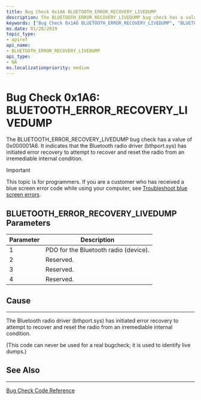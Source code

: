 ```yaml
---
title: Bug Check 0x1A6 BLUETOOTH_ERROR_RECOVERY_LIVEDUMP
description: The BLUETOOTH_ERROR_RECOVERY_LIVEDUMP bug check has a value of 0x000001A6. It indicates that the Bluetooth radio driver has initiated error recovery to attempt to reset the radio from an irremediable condition.
keywords: ["Bug Check 0x1A6 BLUETOOTH_ERROR_RECOVERY_LIVEDUMP", "BLUETOOTH_ERROR_RECOVERY_LIVEDUMP"]
ms.date: 01/28/2019
topic_type:
- apiref
api_name:
- BLUETOOTH_ERROR_RECOVERY_LIVEDUMP
api_type:
- NA
ms.localizationpriority: medium
---
```


# Bug Check 0x1A6: BLUETOOTH\_ERROR\_RECOVERY\_LIVEDUMP

The BLUETOOTH\_ERROR\_RECOVERY\_LIVEDUMP bug check has a value of 0x000001A6. It indicates that the Bluetooth radio driver (bthport.sys) has initiated error recovery to attempt to recover and reset the radio from an irremediable internal condition.

> [!IMPORTANT]
> This topic is for programmers. If you are a customer who has received a blue screen error code while using your computer, see [Troubleshoot blue screen errors](https://www.windows.com/stopcode).

 

## BLUETOOTH\_ERROR\_RECOVERY\_LIVEDUMP Parameters

|Parameter|Description|
|--- |--- |
|1| PDO for the Bluetooth radio (device).|
|2| Reserved.|
|3| Reserved.|
|4| Reserved.|

## Cause
-----

The Bluetooth radio driver (bthport.sys) has initiated error recovery to attempt to recover and reset the radio from an irremediable internal condition.

(This code can never be used for a real bugcheck; it is used to identify live dumps.)


## See Also
----------

[Bug Check Code Reference](bug-check-code-reference2.md)

